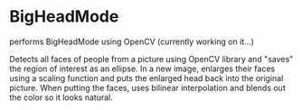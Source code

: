 # BigHeadMode
performs BigHeadMode using OpenCV
(currently working on it...)

Detects all faces of people from a picture using OpenCV library and "saves" the region of interest as an ellipse.
In a new image, enlarges their faces using a scaling function and puts the enlarged head back into the original picture.
When putting the faces, uses bilinear interpolation and blends out the color so it looks natural.

